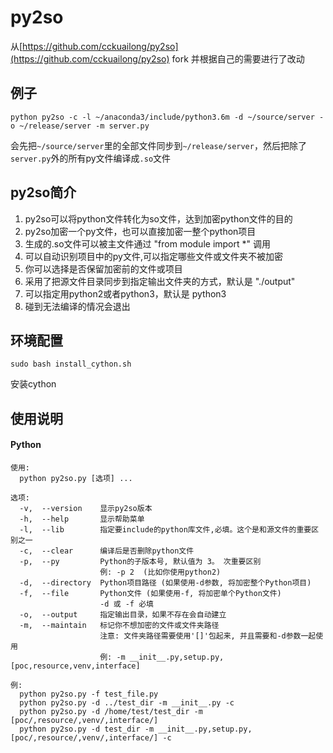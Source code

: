 # py2so

从[https://github.com/cckuailong/py2so](https://github.com/cckuailong/py2so) fork 并根据自己的需要进行了改动

## 例子
```
python py2so -c -l ~/anaconda3/include/python3.6m -d ~/source/server -o ~/release/server -m server.py
```
会先把`~/source/server`里的全部文件同步到`~/release/server`，然后把除了`server.py`外的所有py文件编译成`.so`文件

## py2so简介
1. py2so可以将python文件转化为so文件，达到加密python文件的目的
2. py2so加密一个py文件，也可以直接加密一整个python项目
3. 生成的.so文件可以被主文件通过 "from module import \*" 调用
4. 可以自动识别项目中的py文件,可以指定哪些文件或文件夹不被加密
5. 你可以选择是否保留加密前的文件或项目
6. 采用了把源文件目录同步到指定输出文件夹的方式，默认是 "./output"
7. 可以指定用python2或者python3，默认是 python3
8. 碰到无法编译的情况会退出

## 环境配置
```
sudo bash install_cython.sh
```
安装cython

## 使用说明
#### Python
```
使用:
  python py2so.py [选项] ...
```

```
选项:
  -v,  --version    显示py2so版本
  -h,  --help       显示帮助菜单
  -l,  --lib        指定要include的python库文件,必填。这个是和源文件的重要区别之一
  -c,  --clear      编译后是否删除python文件
  -p,  --py         Python的子版本号, 默认值为 3。 次重要区别
                    例: -p 2  (比如你使用python2)
  -d,  --directory  Python项目路径 (如果使用-d参数, 将加密整个Python项目)
  -f,  --file       Python文件 (如果使用-f, 将加密单个Python文件)
                    -d 或 -f 必填
  -o,  --output     指定输出目录，如果不存在会自动建立
  -m,  --maintain   标记你不想加密的文件或文件夹路径
                    注意: 文件夹路径需要使用'[]'包起来, 并且需要和-d参数一起使用
                    例: -m __init__.py,setup.py,[poc,resource,venv,interface]
```

```
例:
  python py2so.py -f test_file.py
  python py2so.py -d ../test_dir -m __init__.py -c
  python py2so.py -d /home/test/test_dir -m [poc/,resource/,venv/,interface/]
  python py2so.py -d test_dir -m __init__.py,setup.py,[poc/,resource/,venv/,interface/] -c
```
